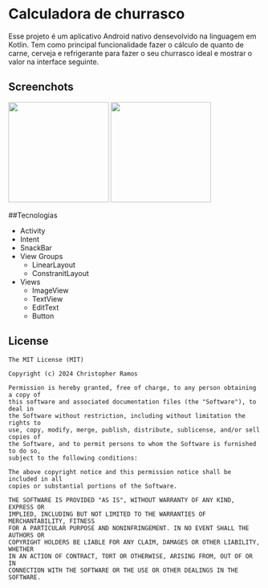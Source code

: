 # Calculadora de churrasco
Esse projeto é um aplicativo Android nativo densevolvido na linguagem em Kotlin. Tem como principal funcionalidade fazer o cálculo de quanto de carne, cerveja e refrigerante para fazer o seu churrasco ideal e mostrar o valor na interface seguinte.

## Screenchots 
<img src=https://github.com/user-attachments/assets/bd2543c4-9185-4049-9ade-1ba7c2530e3e width=200/>
<img src=https://github.com/user-attachments/assets/462d830e-5e8c-47fd-befd-83adda64dc0d width=200/>


##Tecnologias
- Activity
- Intent
- SnackBar
- View Groups
  - LinearLayout
  - ConstranitLayout
- Views 
  - ImageView
  - TextView
  - EditText
  - Button


## License
```
The MIT License (MIT)

Copyright (c) 2024 Christopher Ramos 

Permission is hereby granted, free of charge, to any person obtaining a copy of
this software and associated documentation files (the "Software"), to deal in
the Software without restriction, including without limitation the rights to
use, copy, modify, merge, publish, distribute, sublicense, and/or sell copies of
the Software, and to permit persons to whom the Software is furnished to do so,
subject to the following conditions:

The above copyright notice and this permission notice shall be included in all
copies or substantial portions of the Software.

THE SOFTWARE IS PROVIDED "AS IS", WITHOUT WARRANTY OF ANY KIND, EXPRESS OR
IMPLIED, INCLUDING BUT NOT LIMITED TO THE WARRANTIES OF MERCHANTABILITY, FITNESS
FOR A PARTICULAR PURPOSE AND NONINFRINGEMENT. IN NO EVENT SHALL THE AUTHORS OR
COPYRIGHT HOLDERS BE LIABLE FOR ANY CLAIM, DAMAGES OR OTHER LIABILITY, WHETHER
IN AN ACTION OF CONTRACT, TORT OR OTHERWISE, ARISING FROM, OUT OF OR IN
CONNECTION WITH THE SOFTWARE OR THE USE OR OTHER DEALINGS IN THE SOFTWARE.
```
